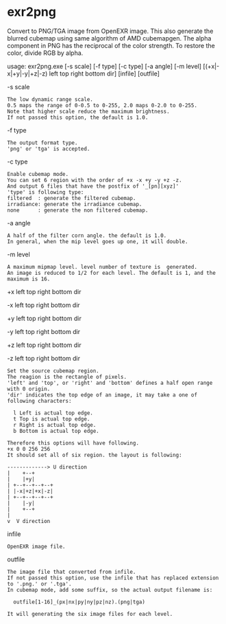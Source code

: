 # exr2png
Convert to PNG/TGA image from OpenEXR image.
This also generate the blurred cubemap using same algorithm of AMD cubemapgen.
The alpha component in PNG has the reciprocal of the color strength.
To restore the color, divide RGB by alpha.

usage: exr2png.exe [-s scale] [-f type] [-c type] [-a angle] [-m level] [(+x|-x|+y|-y|+z|-z) left top right bottom dir] [infile] [outfile]

-s scale

    The low dynamic range scale.
    0.5 maps the range of 0-0.5 to 0-255, 2.0 maps 0-2.0 to 0-255.
    Note that higher scale reduce the maximum brightness.
    If not passed this option, the default is 1.0.

-f type

    The output format type.
    'png' or 'tga' is accepted.

-c type

    Enable cubemap mode.
    You can set 6 region with the order of +x -x +y -y +z -z.
    And output 6 files that have the postfix of '_[pn][xyz]'
    'type' is following type:
    filtered  : generate the filtered cubemap.
    irradiance: generate the irradiance cubemap.
    none      : generate the non filtered cubemap.

-a angle

    A half of the filter corn angle. the default is 1.0.
    In general, when the mip level goes up one, it will double.
 
-m level

    A maximum mipmap level. level number of texture is  generated.
    An image is reduced to 1/2 for each level. The default is 1, and the maximum is 16.

+x left top right bottom dir

-x left top right bottom dir

+y left top right bottom dir

-y left top right bottom dir

+z left top right bottom dir

-z left top right bottom dir

    Set the source cubemap region.
    The reagion is the rectangle of pixels.
    'left' and 'top', or 'right' and 'bottom' defines a half open range with 0 origin.
    'dir' indicates the top edge of an image, it may take a one of following characters:
    
      l Left is actual top edge.
      t Top is actual top edge.
      r Right is actual top edge.
      b Bottom is actual top edge.
    
    Therefore this options will have following.
    +x 0 0 256 256
    It should set all of six region. the layout is following:
    
    -------------> U direction
    |    +--+
    |    |+y|
    | +--+--+--+--+
    | |-x|+z|+x|-z|
    | +--+--+--+--+
    |    |-y|
    |    +--+
    |
    v  V direction

infile

    OpenEXR image file.

outfile

    The image file that converted from infile.
    If not passed this option, use the infile that has replaced extension to '.png.' or '.tga'.
    In cubemap mode, add some suffix, so the actual output filename is:
    
      outfile[1-16]_(px|nx|py|ny|pz|nz).(png|tga)
    
    It will generating the six image files for each level.
